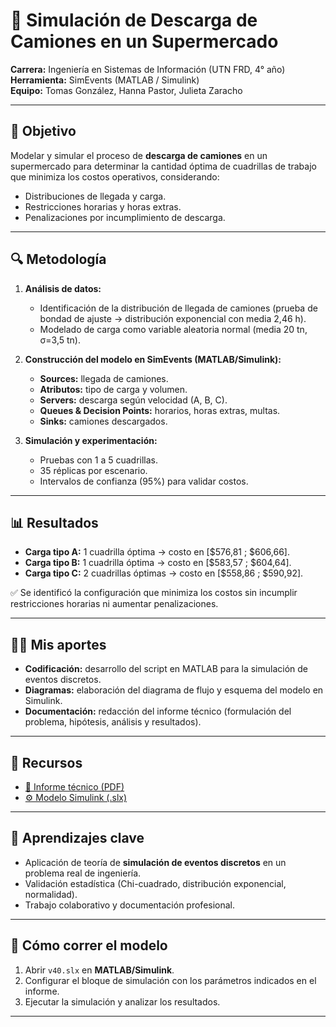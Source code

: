 # 🚚 Simulación de Descarga de Camiones en un Supermercado

**Carrera:** Ingeniería en Sistemas de Información (UTN FRD, 4° año)  
**Herramienta:** SimEvents (MATLAB / Simulink)  
**Equipo:** Tomas González, Hanna Pastor, Julieta Zaracho  

---

## 🎯 Objetivo
Modelar y simular el proceso de **descarga de camiones** en un supermercado para determinar la cantidad óptima de cuadrillas de trabajo que minimiza los costos operativos, considerando:

- Distribuciones de llegada y carga.
- Restricciones horarias y horas extras.
- Penalizaciones por incumplimiento de descarga.

---

## 🔍 Metodología
1. **Análisis de datos:**
   - Identificación de la distribución de llegada de camiones (prueba de bondad de ajuste → distribución exponencial con media 2,46 h).
   - Modelado de carga como variable aleatoria normal (media 20 tn, σ=3,5 tn).

2. **Construcción del modelo en SimEvents (MATLAB/Simulink):**
   - **Sources:** llegada de camiones.
   - **Atributos:** tipo de carga y volumen.
   - **Servers:** descarga según velocidad (A, B, C).
   - **Queues & Decision Points:** horarios, horas extras, multas.
   - **Sinks:** camiones descargados.

3. **Simulación y experimentación:**
   - Pruebas con 1 a 5 cuadrillas.
   - 35 réplicas por escenario.
   - Intervalos de confianza (95%) para validar costos.

---

## 📊 Resultados
- **Carga tipo A:** 1 cuadrilla óptima → costo en [\$576,81 ; \$606,66].
- **Carga tipo B:** 1 cuadrilla óptima → costo en [\$583,57 ; \$604,64].
- **Carga tipo C:** 2 cuadrillas óptimas → costo en [\$558,86 ; \$590,92].

✅ Se identificó la configuración que minimiza los costos sin incumplir restricciones horarias ni aumentar penalizaciones.

---

## 👨‍💻 Mis aportes
- **Codificación:** desarrollo del script en MATLAB para la simulación de eventos discretos.
- **Diagramas:** elaboración del diagrama de flujo y esquema del modelo en Simulink.
- **Documentación:** redacción del informe técnico (formulación del problema, hipótesis, análisis y resultados).

---

## 📂 Recursos
- [📄 Informe técnico (PDF)](./Informe_simulacion_Problema_De_Ingenieria.pdf)  
- [⚙️ Modelo Simulink (.slx)](./v40.slx)

---

## 🚀 Aprendizajes clave
- Aplicación de teoría de **simulación de eventos discretos** en un problema real de ingeniería.
- Validación estadística (Chi-cuadrado, distribución exponencial, normalidad).
- Trabajo colaborativo y documentación profesional.

---

## 📌 Cómo correr el modelo
1. Abrir `v40.slx` en **MATLAB/Simulink**.
2. Configurar el bloque de simulación con los parámetros indicados en el informe.
3. Ejecutar la simulación y analizar los resultados.

---
